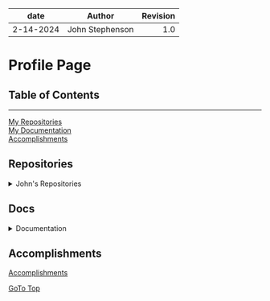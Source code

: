 | date | Author | Revision |
| :-------: |:---------------: |-------: |
| 2-14-2024 | John Stephenson | 1.0 |  

# Profile Page

## Table of Contents  
---  
[My Repositories](#repositories)  
[My Documentation](#docs)  
[Accomplishments](#accomplishments)  

## Repositories  

<details>

<summary>John's Repositories</summary>   


[Next.js CSS Variables](https://github.com/John-Stephenson-STL/nextjs-seo-navbar-css-variables-starter)  

[Next.js DarkMode](https://github.com/John-Stephenson-STL/nextjs-darkmode-toggle-css-variables-seo)  

[React Hooks](https://github.com/John-Stephenson-STL/React-todo-with-hooks)  

[React.js CSS Variable Dark Mode Toggle](https://github.com/John-Stephenson-STL/reactjs-darkmode-toggle-css-variables-seo-starter)  

[React CSS Modules](https://github.com/John-Stephenson-STL/React-Hooks-CSS-Module)  

[React Hook Router](https://github.com/John-Stephenson-STL/React-Hook_Router)  

[Goto Top](#profile-page)  

</details>  

## Docs  

<details>

<summary>Documentation</summary>   


[How To](https://github.com/John-Stephenson-STL/MarkDown-Documentation/blob/main/How-To.md)  

[Website Documentation](https://github.com/John-Stephenson-STL/MarkDown-Documentation/blob/main/John.S.Doc.md)  

</details>

## Accomplishments  

[Accomplishments](https://github.com/John-Stephenson-STL/MarkDown-Documentation/blob/main/Accomplishments.md)  

[GoTo Top](#profile-page)  
